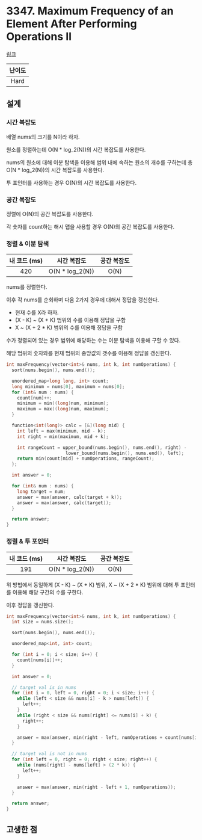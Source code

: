 # 3347. Maximum Frequency of an Element After Performing Operations II

[링크](https://leetcode.com/problems/maximum-frequency-of-an-element-after-performing-operations-ii/description/)

| 난이도 |
| :----: |
|  Hard  |

## 설계

### 시간 복잡도

배열 nums의 크기를 N이라 하자.

원소를 정렬하는데 O(N \* log_2(N))의 시간 복잡도를 사용한다.

nums의 원소에 대해 이분 탐색을 이용해 범위 내에 속하는 원소의 개수를 구하는데 총 O(N \* log_2(N))의 시간 복잡도를 사용한다.

투 포인터를 사용하는 경우 O(N)의 시간 복잡도를 사용한다.

### 공간 복잡도

정렬에 O(N)의 공간 복잡도를 사용한다.

각 숫자를 count하는 해시 맵을 사용할 경우 O(N)의 공간 복잡도를 사용한다.

### 정렬 & 이분 탐색

| 내 코드 (ms) |   시간 복잡도    | 공간 복잡도 |
| :----------: | :--------------: | :---------: |
|     420      | O(N \* log_2(N)) |    O(N)     |

nums를 정렬한다.

이후 각 nums를 순회하며 다음 2가지 경우에 대해서 정답을 갱신한다.

- 현재 수를 X라 하자.
- (X - K) ~ (X + K) 범위의 수를 이용해 정답을 구함
- X ~ (X + 2 \* K) 범위의 수를 이용해 정답을 구함

수가 정렬되어 있는 경우 범위에 해당하는 수는 이분 탐색을 이용해 구할 수 있다.

해당 범위의 숫자와를 현재 범위의 중앙값의 갯수를 이용해 정답을 갱신한다.

```cpp
int maxFrequency(vector<int>& nums, int k, int numOperations) {
  sort(nums.begin(), nums.end());

  unordered_map<long long, int> count;
  long minimum = nums[0], maximum = nums[0];
  for (int& num : nums) {
    count[num]++;
    minimum = min((long)num, minimum);
    maximum = max((long)num, maximum);
  }

  function<int(long)> calc = [&](long mid) {
    int left = max(minimum, mid - k);
    int right = min(maximum, mid + k);

    int rangeCount = upper_bound(nums.begin(), nums.end(), right) -
                      lower_bound(nums.begin(), nums.end(), left);
    return min(count[mid] + numOperations, rangeCount);
  };

  int answer = 0;

  for (int& num : nums) {
    long target = num;
    answer = max(answer, calc(target + k));
    answer = max(answer, calc(target));
  }

  return answer;
}
```

### 정렬 & 투 포인터

| 내 코드 (ms) |   시간 복잡도    | 공간 복잡도 |
| :----------: | :--------------: | :---------: |
|     191      | O(N \* log_2(N)) |    O(N)     |

위 방법에서 동일하게 (X - K) ~ (X + K) 범위, X ~ (X + 2 \* K) 범위에 대해 투 포인터를 이용해 해당 구간의 수를 구한다.

이후 정답을 갱신한다.

```cpp
int maxFrequency(vector<int>& nums, int k, int numOperations) {
  int size = nums.size();

  sort(nums.begin(), nums.end());

  unordered_map<int, int> count;

  for (int i = 0; i < size; i++) {
    count[nums[i]]++;
  }

  int answer = 0;

  // target val is in nums
  for (int i = 0, left = 0, right = 0; i < size; i++) {
    while (left < size && nums[i] - k > nums[left]) {
      left++;
    }
    while (right < size && nums[right] <= nums[i] + k) {
      right++;
    }

    answer = max(answer, min(right - left, numOperations + count[nums[i]]));
  }

  // target val is not in nums
  for (int left = 0, right = 0; right < size; right++) {
    while (nums[right] - nums[left] > (2 * k)) {
      left++;
    }

    answer = max(answer, min(right - left + 1, numOperations));
  }

  return answer;
}
```

## 고생한 점
